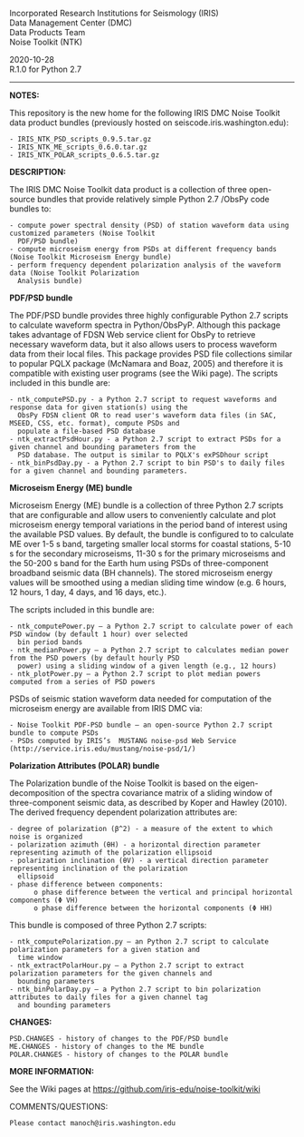  Incorporated Research Institutions for Seismology (IRIS)\
 Data Management Center (DMC)\
 Data Products Team\
 Noise Toolkit (NTK)

 2020-10-28\
 R.1.0 for Python 2.7

------------------------------------------------------------------------------------------------------------------------

**NOTES:**
 
This repository is the new home for the following IRIS DMC Noise Toolkit data product bundles (previously hosted on seiscode.iris.washington.edu):

    - IRIS_NTK_PSD_scripts_0.9.5.tar.gz
    - IRIS_NTK_ME_scripts_0.6.0.tar.gz
    - IRIS_NTK_POLAR_scripts_0.6.5.tar.gz
    
    
**DESCRIPTION:**

The IRIS DMC Noise Toolkit data product is a collection of three open-source bundles that provide relatively simple 
Python 2.7 /ObsPy code bundles to:

    - compute power spectral density (PSD) of station waveform data using customized parameters (Noise Toolkit 
      PDF/PSD bundle)
    - compute microseism energy from PSDs at different frequency bands (Noise Toolkit Microseism Energy bundle)
    - perform frequency dependent polarization analysis of the waveform data (Noise Toolkit Polarization 
      Analysis bundle)

**PDF/PSD bundle**

The PDF/PSD bundle provides three highly configurable Python 2.7 scripts to calculate waveform spectra in Python/ObsPyP. Although this package takes advantage of FDSN Web service client for ObsPy to retrieve necessary waveform data, but it also allows users to process waveform data from their local files. This package provides PSD file collections similar to popular PQLX package (McNamara and Boaz, 2005) and therefore it is compatible with existing user programs (see the Wiki page). The scripts included in this bundle are:

    - ntk_computePSD.py - a Python 2.7 script to request waveforms and response data for given station(s) using the 
      ObsPy FDSN client OR to read user's waveform data files (in SAC, MSEED, CSS, etc. format), compute PSDs and 
      populate a file-based PSD database
    - ntk_extractPsdHour.py - a Python 2.7 script to extract PSDs for a given channel and bounding parameters from the 
      PSD database. The output is similar to PQLX's exPSDhour script
    - ntk_binPsdDay.py - a Python 2.7 script to bin PSD's to daily files for a given channel and bounding parameters.

**Microseism Energy (ME) bundle**

 Microseism Energy (ME) bundle is a collection of three Python 2.7 scripts that are configurable and allow users to conveniently calculate and plot microseism energy temporal variations in the period band of interest using the available PSD values. By default, the bundle is configured to to calculate ME over 1-5 s band, targeting smaller local storms for coastal stations, 5-10 s for the secondary microseisms, 11-30 s for the primary microseisms and the 50-200 s band for the Earth hum using PSDs of three-component broadband seismic data (BH channels). The stored microseism energy values will be smoothed using a median sliding time window (e.g. 6 hours, 12 hours, 1 day, 4 days, and 16 days, etc.).
 
 The scripts included in this bundle are:

    - ntk_computePower.py – a Python 2.7 script to calculate power of each PSD window (by default 1 hour) over selected 
      bin period bands
    - ntk_medianPower.py – a Python 2.7 script to calculates median power from the PSD powers (by default hourly PSD 
      power) using a sliding window of a given length (e.g., 12 hours)
    - ntk_plotPower.py – a Python 2.7 script to plot median powers computed from a series of PSD powers

PSDs of seismic station waveform data needed for computation of the microseism energy are available from IRIS DMC via:

    - Noise Toolkit PDF-PSD bundle — an open-source Python 2.7 script bundle to compute PSDs
    - PSDs computed by IRIS’s  MUSTANG noise-psd Web Service (http://service.iris.edu/mustang/noise-psd/1/)

**Polarization Attributes (POLAR) bundle**

The Polarization bundle of the Noise Toolkit is based on the eigen-decomposition of the spectra covariance matrix of a sliding window of three-component seismic data, as described by Koper and Hawley (2010). The derived frequency dependent polarization attributes are:

    - degree of polarization (β^2) - a measure of the extent to which noise is organized
    - polarization azimuth (θH) - a horizontal direction parameter representing azimuth of the polarization ellipsoid
    - polarization inclination (θV) - a vertical direction parameter representing inclination of the polarization 
      ellipsoid
    - phase difference between components:
          o phase difference between the vertical and principal horizontal components (Φ VH)
          o phase difference between the horizontal components (Φ HH)

This bundle is composed of three Python 2.7 scripts:

    - ntk_computePolarization.py – an Python 2.7 script to calculate polarization parameters for a given station and 
      time window
    - ntk_extractPolarHour.py – a Python 2.7 script to extract polarization parameters for the given channels and 
      bounding parameters
    - ntk_binPolarDay.py – a Python 2.7 script to bin polarization attributes to daily files for a given channel tag 
      and bounding parameters
    
**CHANGES:**

    PSD.CHANGES - history of changes to the PDF/PSD bundle
    ME.CHANGES - history of changes to the ME bundle
    POLAR.CHANGES - history of changes to the POLAR bundle

**MORE INFORMATION:**

See the Wiki pages at https://github.com/iris-edu/noise-toolkit/wiki
 
 COMMENTS/QUESTIONS:

    Please contact manoch@iris.washington.edu


